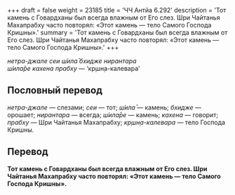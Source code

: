 +++
draft = false
weight = 23185
title = 'ЧЧ Антйа 6.292'
description = 'Тот камень с Говардханы был всегда влажным от Его слез. Шри Чайтанья Махапрабху часто повторял: «Этот камень — тело Самого Господа Кришны».'
summary = 'Тот камень с Говардханы был всегда влажным от Его слез. Шри Чайтанья Махапрабху часто повторял: «Этот камень — тело Самого Господа Кришны».'
+++

_нетра-джале сеи ш́ила̄ бхидже нирантара  
ш́ила̄ре кахена прабху_ — ‘кр̣шн̣а-калевара’

## Пословный перевод

_нетра_\-_джале_ — слезами; _сеи_ — тот; _ш́ила̄_ — камень; _бхидже_ — орошает; _нирантара_ — всегда; _ш́ила̄ре_ — камень; _кахена_ — говорит; _прабху_ — Шри Чайтанья Махапрабху; _кр̣шн̣а_\-_калевара_ — тело Господа Кришны.

## Перевод

**Тот камень с Говардханы был всегда влажным от Его слез. Шри Чайтанья Махапрабху часто повторял: «Этот камень — тело Самого Господа Кришны».**
